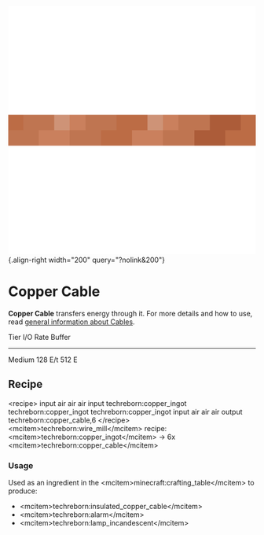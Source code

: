 ![Copper Cable](/media/mods/techreborn/copper_cable.png){.align-right width="200" query="?nolink&200"}

# Copper Cable

**Copper Cable** transfers energy through it. For more details and how to use, read [general information about Cables](/energy/cables).

  Tier     I/O Rate   Buffer
  -------- ---------- --------
  Medium   128 E/t    512 E

## Recipe

\<recipe\> input air air air input techreborn:copper_ingot techreborn:copper_ingot techreborn:copper_ingot input air air air output techreborn:copper_cable,6 \</recipe\>\
\<mcitem\>techreborn:wire_mill\</mcitem\> recipe:\
\<mcitem\>techreborn:copper_ingot\</mcitem\> -\> 6x \<mcitem\>techreborn:copper_cable\</mcitem\>

### Usage

Used as an ingredient in the \<mcitem\>minecraft:crafting_table\</mcitem\> to produce:

- \<mcitem\>techreborn:insulated_copper_cable\</mcitem\>
- \<mcitem\>techreborn:alarm\</mcitem\>
- \<mcitem\>techreborn:lamp_incandescent\</mcitem\>
